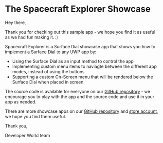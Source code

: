 # The Spacecraft Explorer Showcase #

Hey there,

Thank you for checking out this sample app - we hope you find it as useful as we had fun making it. :)

Spacecraft Explorer is a Surface Dial showcase app that shows you how to implement a Surface Dial to any UWP app by:
- Using the Surface Dial as an input method to control the app
- Implementing custom menu items to naviagte between the different app modes, instead of using the buttons
- Supporting a custom On-Screen menu that will be rendered below the Surface Dial when placed in screen.

The source code is available for everyone on our [GitHub repository][spacecraft-source] - we encourage you to play with the app and the source code and use it in your app as needed.

There are more showcase apps on our [GitHub repository](https://github.com/Microsoft/uwp-experiences) and [store account](#ms-windows-store://publisher/?name=Developer%20World), we hope you find them useful.

Thank you,

Developer World team

[spacecraft-source]: https://github.com/Microsoft/uwp-experiences/tree/SpacecraftExplorer/apps/SpacecraftExplorer
